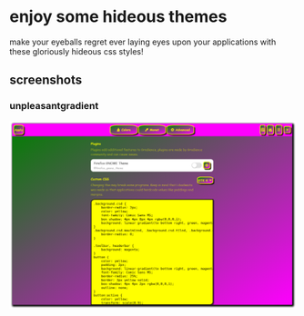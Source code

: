 # enjoy some hideous themes
make your eyeballs regret ever laying eyes upon your applications with these gloriously hideous css styles!

## screenshots
### unpleasantgradient
![unpleasant.png](screenshots/unpleasant.png)